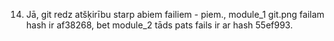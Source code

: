 14. Jā, git redz atšķirību starp abiem failiem - piem., module_1 git.png failam hash ir af38268, bet module_2 tāds pats fails ir ar hash 55ef993.
